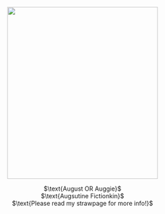 <p align="center">
  <img width="350" height="400" src="https://static.wikia.nocookie.net/coldfront/images/d/d8/Actor1_6.png/revision/latest?cb=20240301155954">
<p>
<p align="center">
$\text{August OR Auggie}$ <br> $\text{Augsutine Fictionkin}$ <br> $\text{Please read my strawpage for more info!}$
